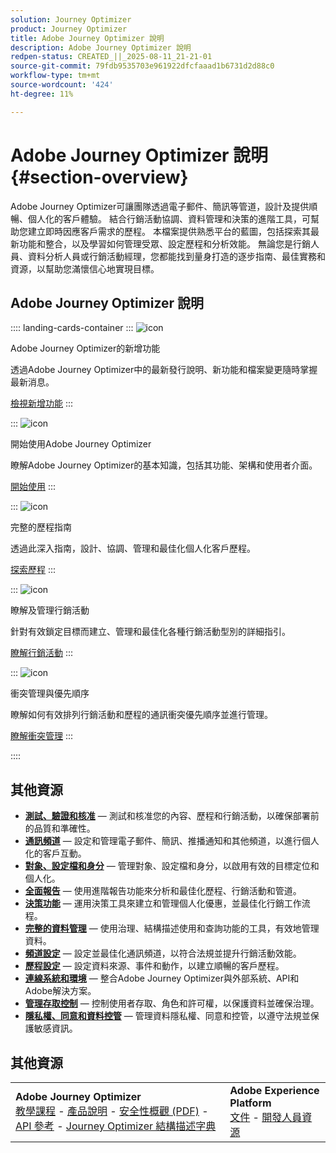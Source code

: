 ```yaml
---
solution: Journey Optimizer
product: Journey Optimizer
title: Adobe Journey Optimizer 說明
description: Adobe Journey Optimizer 說明
redpen-status: CREATED_||_2025-08-11_21-21-01
source-git-commit: 79fdb9535703e961922dfcfaaad1b6731d2d88c0
workflow-type: tm+mt
source-wordcount: '424'
ht-degree: 11%

---
```



# Adobe Journey Optimizer 說明{#section-overview}

Adobe Journey Optimizer可讓團隊透過電子郵件、簡訊等管道，設計及提供順暢、個人化的客戶體驗。 結合行銷活動協調、資料管理和決策的進階工具，可幫助您建立即時因應客戶需求的歷程。 本檔案提供熟悉平台的藍圖，包括探索其最新功能和整合，以及學習如何管理受眾、設定歷程和分析效能。 無論您是行銷人員、資料分析人員或行銷活動經理，您都能找到量身打造的逐步指南、最佳實務和資源，以幫助您滿懷信心地實現目標。

## Adobe Journey Optimizer 說明

:::: landing-cards-container
:::
![icon](https://cdn.experienceleague.adobe.com/icons/list-check.svg)

Adobe Journey Optimizer的新增功能

透過Adobe Journey Optimizer中的最新發行說明、新功能和檔案變更隨時掌握最新消息。

[檢視新增功能](whats-new-landing-page.md)
:::

:::
![icon](https://cdn.experienceleague.adobe.com/icons/circle-play.svg)

開始使用Adobe Journey Optimizer

瞭解Adobe Journey Optimizer的基本知識，包括其功能、架構和使用者介面。

[開始使用](get-started-landing-page.md)
:::

:::
![icon](https://cdn.experienceleague.adobe.com/icons/code-branch.svg)

完整的歷程指南

透過此深入指南，設計、協調、管理和最佳化個人化客戶歷程。

[探索歷程](orchestrate-journeys-landing-page.md)
:::

:::
![icon](https://cdn.experienceleague.adobe.com/icons/bullhorn.svg)

瞭解及管理行銷活動

針對有效鎖定目標而建立、管理和最佳化各種行銷活動型別的詳細指引。

[瞭解行銷活動](campaigns-landing-page.md)
:::

:::
![icon](https://cdn.experienceleague.adobe.com/icons/scale-balanced.svg)

衝突管理與優先順序

瞭解如何有效排列行銷活動和歷程的通訊衝突優先順序並進行管理。

[瞭解衝突管理](conflict-prioritization-landing-page.md)
:::

::::


## 其他資源

- **[測試、驗證和核准](test-landing-page.md)** — 測試和核准您的內容、歷程和行銷活動，以確保部署前的品質和準確性。
- **[通訊頻道](../using/channels/gs-channels.md)** — 設定和管理電子郵件、簡訊、推播通知和其他頻道，以進行個人化的客戶互動。
- **[對象、設定檔和身分](audiences-profiles-identities-landing-page.md)** — 管理對象、設定檔和身分，以啟用有效的目標定位和個人化。
- **[全面報告](reporting-landing-page.md)** — 使用進階報告功能來分析和最佳化歷程、行銷活動和管道。
- **[決策功能](decisioning-landing-page.md)** — 運用決策工具來建立和管理個人化優惠，並最佳化行銷工作流程。
- **[完整的資料管理](data-management-landing-page.md)** — 使用治理、結構描述使用和查詢功能的工具，有效地管理資料。
- **[頻道設定](configuration-landing-page.md)** — 設定並最佳化通訊頻道，以符合法規並提升行銷活動效能。
- **[歷程設定](configure-journeys-landing-page.md)** — 設定資料來源、事件和動作，以建立順暢的客戶歷程。
- **[連線系統和環境](connect-systems-landing-page.md)** — 整合Adobe Journey Optimizer與外部系統、API和Adobe解決方案。
- **[管理存取控制](access-control-landing-page.md)** — 控制使用者存取、角色和許可權，以保護資料並確保治理。
- **[隱私權、同意和資料控管](privacy-landing-page.md)** — 管理資料隱私權、同意和控管，以遵守法規並保護敏感資訊。

## 其他資源

<table style="table-layout:fixed"><tr style="border: 0;">
<td><strong>Adobe Journey Optimizer</strong><br/>
<a href="https://experienceleague.adobe.com/docs/journey-optimizer-learn/tutorials/overview.html?lang=zh-Hant" target="_blank">教學課程</a> - <a href="https://helpx.adobe.com/tw/legal/product-descriptions/adobe-journey-optimizer.html" target="_blank">產品說明</a> - <a href="https://www.adobe.com/content/dam/cc/en/security/pdfs/AJO_SecurityOverview.pdf" target="_blank">安全性概觀 (PDF)</a> - <a href="https://developer.adobe.com/journey-optimizer-apis/" target="_blank">API 參考</a> - <a href="https://experienceleague.adobe.com/tools/ajo-schemas/schema-dictionary.html?lang=zh-Hant" target="_blank">Journey Optimizer 結構描述字典</a>

</td>
<td><strong>Adobe Experience Platform</strong><br/>
<a href="https://experienceleague.adobe.com/docs/experience-platform/landing/home.html?lang=zh-Hant" target="_blank">文件</a> - <a href="https://www.adobe.com/tw/experience-platform/documentation-and-developer-resources.html" target="_blank">開發人員資源</a>
</td>
</tr></table>

<!--table style="table-layout:auto"><tr style="border: 0;"><td><img src="using/assets/do-not-localize/newsletter.png"></td><td>
<b>Stay informed and elevate your Adobe Journey Optimizer experience!</b><br/>Sign up for our quarterly newsletter. Gain exclusive access to the latest product updates, captivating stories, real-world use cases, valuable tips, and more – all delivered directly to your inbox every quarter. <a href="https://www.adobe.com/subscription/Adobe_Journey_Optimizer_NL.html">Sign up today!</a></td></tr></table-->
